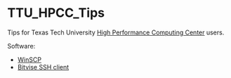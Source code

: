 # TTU_HPCC_Tips
Tips for Texas Tech University [High Performance Computing Center](http://www.depts.ttu.edu/hpcc/) users.

Software:
* [WinSCP](https://winscp.net/eng/download.php)
* [Bitvise SSH client](https://www.bitvise.com/ssh-client-download)
